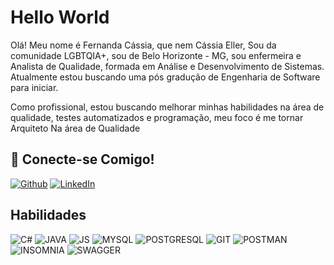 # Hello World

Olá! Meu nome é Fernanda Cássia, que nem Cássia Eller, Sou da comunidade LGBTQIA+, sou de Belo Horizonte - MG, sou enfermeira e Analista de Qualidade, formada em Análise e Desenvolvimento de Sistemas.
Atualmente estou buscando uma pós gradução de Engenharia de Software para iniciar.

Como profissional, estou buscando melhorar minhas habilidades na área de qualidade, testes automatizados e programação, meu foco é me tornar Arquiteto Na área de Qualidade

## 🔗 Conecte-se Comigo!
[![Github](https://img.shields.io/badge/GitHub-100000?style=for-the-badge&logo=github&logoColor=white)](https://github.com/fercassia)
[![LinkedIn](https://img.shields.io/badge/LinkedIn-0077B5?style=for-the-badge&logo=linkedin&logoColor=white)](https://www.linkedin.com/in/fernanda-cassia/)


## Habilidades
![C#](https://img.shields.io/badge/C%23-239120?style=for-the-badge&logo=c-sharp&logoColor=white)
![JAVA](https://img.shields.io/badge/Java-ED8B00?style=for-the-badge&logo=openjdk&logoColor=white)
![JS](https://img.shields.io/badge/JavaScript-F7DF1E?style=for-the-badge&logo=javascript&logoColor=black)
![MYSQL](https://img.shields.io/badge/MySQL-00000F?style=for-the-badge&logo=mysql&logoColor=white)
![POSTGRESQL](https://img.shields.io/badge/PostgreSQL-316192?style=for-the-badge&logo=postgresql&logoColor=white)
![GIT](https://img.shields.io/badge/GIT-E44C30?style=for-the-badge&logo=git&logoColor=white)
![POSTMAN](https://img.shields.io/badge/Postman-FF6C37?style=for-the-badge&logo=postman&logoColor=white)
![INSOMNIA](https://img.shields.io/badge/-Swagger-%23Clojure?style=for-the-badge&logo=swagger&logoColor=white)
![SWAGGER](https://img.shields.io/badge/-Swagger-%23Clojure?style=for-the-badge&logo=swagger&logoColor=white)

